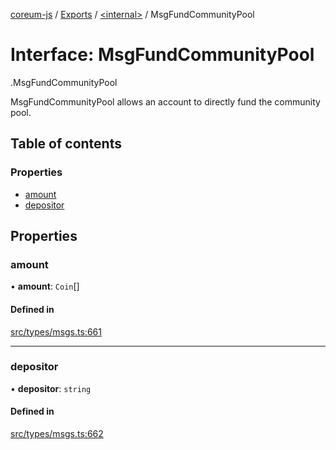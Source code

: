 [coreum-js](../README.md) / [Exports](../modules.md) / [<internal\>](../modules/internal_.md) / MsgFundCommunityPool

# Interface: MsgFundCommunityPool

[<internal>](../modules/internal_.md).MsgFundCommunityPool

MsgFundCommunityPool allows an account to directly
fund the community pool.

## Table of contents

### Properties

- [amount](internal_.MsgFundCommunityPool.md#amount)
- [depositor](internal_.MsgFundCommunityPool.md#depositor)

## Properties

### amount

• **amount**: `Coin`[]

#### Defined in

[src/types/msgs.ts:661](https://github.com/PulsaraIO/coreum-js/blob/37352c6/src/types/msgs.ts#L661)

___

### depositor

• **depositor**: `string`

#### Defined in

[src/types/msgs.ts:662](https://github.com/PulsaraIO/coreum-js/blob/37352c6/src/types/msgs.ts#L662)
